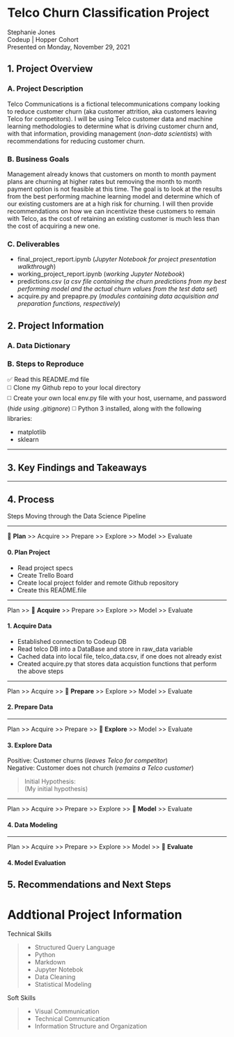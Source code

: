 # Telco Churn Classification Project
Stephanie Jones<br>
Codeup | Hopper Cohort<br>
Presented on Monday, November 29, 2021

## 1. Project Overview
### A. Project Description
Telco Communications is a fictional telecommunications company looking to reduce customer churn (aka customer attrition, aka customers leaving Telco for competitors). I will be using Telco customer data and machine learning methodologies to determine what is driving customer churn and, with that information, providing management (<i>non-data scientists</i>) with recommendations for reducing customer churn.


### B. Business Goals
Management already knows that customers on month to month payment plans are churning at higher rates but removing the month to month payment option is not feasible at this time. The goal is to look at the results from the best performing machine learning model and determine which of our existing customers are at a high risk for churning. I will then provide recommendations on how we can incentivize these customers to remain with Telco, as the cost of retaining an existing customer is much less than the cost of acquiring a new one.


### C. Deliverables
- final_project_report.ipynb (<i>Jupyter Notebook for project presentation walkthrough</i>)
- working_project_report.ipynb (<i>working Jupyter Notebook</i>)
- predictions.csv (<i>a csv file containing the churn predictions from my best performing model and the actual churn values from the test data set</i>)
- acquire.py and prepapre.py (<i>modules containing data acquisition and preparation functions, respectively</i>)

## 2. Project Information
### A. Data Dictionary

### B. Steps to Reproduce
:white_check_mark: Read this README.md file<br>
:white_medium_square: Clone my Github repo to your local directory<br>
:white_medium_square: Create your own local env.py file with your host, username, and password (<i>hide using .gitignore</i>)
:white_medium_square: Python 3 installed, along with the following libraries:
- matplotlib
- sklearn

---
## 3. Key Findings and Takeaways


---
## 4. Process
Steps Moving through the Data Science Pipeline

---
:large_blue_circle: <b>Plan</b> >> Acquire >> Prepare >> Explore >> Model >> Evaluate
#### 0. Plan Project
- Read project specs
- Create Trello Board
- Create local project folder and remote Github repository
- Create this README.file

---
Plan >> :large_blue_circle: <b>Acquire</b> >> Prepare >> Explore >> Model >> Evaluate
#### 1. Acquire Data
- Established connection to Codeup DB
- Read telco DB into a DataBase and store in raw_data variable
- Cached data into local file, telco_data.csv, if one does not already exist
- Created acquire.py that stores data acquistion functions that perform the above steps

---
Plan >> Acquire >> :large_blue_circle: <b>Prepare</b> >> Explore >> Model >> Evaluate 
#### 2. Prepare Data


---
Plan >> Acquire >> Prepare >> :large_blue_circle: <b>Explore</b> >> Model >> Evaluate
#### 3. Explore Data
Positive: Customer churns (<i>leaves Telco for competitor</i>)<br>
Negative: Customer does not church (<i>remains a Telco customer</i>)<br>
> Initial Hypothesis:<br>
> (My initial hypothesis)

---
Plan >> Acquire >> Prepare >> Explore >> :large_blue_circle: <b>Model</b> >> Evaluate
#### 4. Data Modeling


----
Plan >> Acquire >> Prepare >> Explore >> Model >> :large_blue_circle: <b>Evaluate</b> 
#### 4. Model Evaluation


## 5. Recommendations and Next Steps

# Addtional Project Information
Technical Skills
> - Structured Query Language
> - Python
> - Markdown
> - Jupyter Notebok
> - Data Cleaning
> - Statistical Modeling

Soft Skills
> - Visual Communication
> - Technical Communication
> - Information Structure and Organization